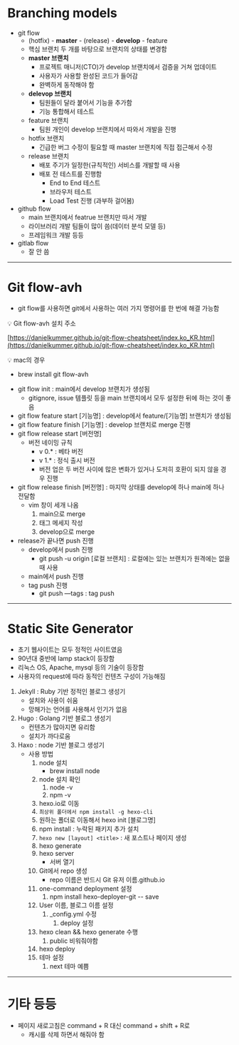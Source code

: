 # Branching models

- git flow
    - (hotfix) - **master** - (release) - **develop** - feature
    - 핵심 브랜치 두 개를 바탕으로 브랜치의 상태를 변경함
    - **master 브랜치**
        - 프로젝트 매니저(CTO)가 develop 브랜치에서 검증을 거쳐 업데이트
        - 사용자가 사용할 완성된 코드가 들어감
        - 완벽하게 동작해야 함
    - **delevop 브랜치**
        - 팀원들이 달라 붙어서 기능을 추가함
        - 기능 통합해서 테스트
    - feature 브랜치
        - 팀원 개인이 develop 브랜치에서 따와서 개발을 진행
    - hotfix 브랜치
        - 긴급한 버그 수정이 필요할 때 master 브랜치에 직접 접근해서 수정
    - release 브랜치
        - 배포 주기가 일정한(규칙적인) 서비스를 개발할 때 사용
        - 배포 전 테스트를 진행함
            - End to End 테스트
            - 브라우저 테스트
            - Load Test 진행 (과부하 걸어봄)
- github flow
    - main 브랜치에서 featrue 브랜치만 따서 개발
    - 라이브러리 개발 팀들이 많이 씀(데이터 분석 모델 등)
    - 프레임워크 개발 등등
- gitlab flow
    - 잘 안 씀

---

# Git flow-avh

- git flow를 사용하면 git에서 사용하는 여러 가지 명령어를 한 번에 해결 가능함

<aside>
💡 Git flow-avh 설치 주소

[https://danielkummer.github.io/git-flow-cheatsheet/index.ko_KR.html](https://danielkummer.github.io/git-flow-cheatsheet/index.ko_KR.html)

</aside>

<aside>
💡 mac의 경우

- brew install git flow-avh
</aside>

- git flow init : main에서 develop 브랜치가 생성됨
    - gitignore, issue 템플릿 등을 main 브랜치에서 모두 설정한 뒤에 하는 것이 좋음
- git flow feature start [기능명] : develop에서 feature/[기능명] 브랜치가 생성됨
- git flow feature finish [기능명] : develop 브랜치로 merge 진행
- git flow release start [버전명]
    - 버전 네이밍 규칙
        - v 0.* : 베타 버전
        - v 1.* : 정식 출시 버전
        - 버전 업은 두 버전 사이에 많은 변화가 있거나 도저히 호환이 되지 않을 경우 진행
- git flow release finish [버전명] : 마지막 상태를 develop에 하나 main에 하나 전달함
    - vim 창이 세개 나옴
        1. main으로 merge
        2. 태그 메세지 작성
        3. develop으로 merge
- release가 끝나면 push 진행
    - develop에서 push 진행
        - git push -u origin [로컬 브랜치] : 로컬에는 있는 브랜치가 원격에는 없을 때 사용
    - main에서 push 진행
    - tag push 진행
        - git push —tags : tag push

---

# Static Site Generator

- 초기 웹사이트는 모두 정적인 사이트였음
- 90년대 중반에 lamp stack이 등장함
- 리눅스 OS, Apache, mysql 등의 기술이 등장함
- 사용자의 request에 따라 동적인 컨텐츠 구성이 가능해짐

1. Jekyll : Ruby 기반 정적인 블로그 생성기
    - 설치와 사용이 쉬움
    - 망해가는 언어를 사용해서 인기가 없음
2. Hugo : Golang 기반 블로그 생성기
    - 컨텐츠가 많아지면 유리함
    - 설치가 까다로움
3. Haxo : node 기반 블로그 생성기
    - 사용 방법
        1. node 설치
            - brew install node
        2. node 설치 확인
            1. node -v
            2. npm -v
        3. hexo.io로 이동
        4. `최상위 폴더에서 npm install -g hexo-cli`
        5. 원하는 폴더로 이동해서 hexo init [블로그명]
        6. npm install : 누락된 패키지 추가 설치
        7. `hexo new [layout] <title>` : 새 포스트나 페이지 생성
        8. hexo generate
        9. hexo server
            - 서버 열기
        10. Git에서 repo 생성
            - repo 이름은 반드시 Git 유저 이름.github.io
        11. one-command deployment 설정
            1. npm install hexo-deployer-git -- save
        12. User 이름, 블로그 이름 설정
            1. _config.yml 수정
                1. deploy 설정
        13. hexo clean && hexo generate 수행
            1. public 비워줘야함
        14. hexo deploy
        15. 테마 설정
            1. next 테마 예쁨

---

# 기타 등등

- 페이지 새로고침은 command + R 대신 command + shift + R로
    - 캐시를 삭제 하면서 해줘야 함
